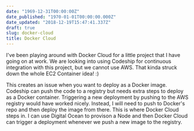 ```yaml
---
date: "1969-12-31T00:00:00Z"
date_published: "1970-01-01T00:00:00.000Z"
date_updated: "2018-12-19T15:47:41.337Z"
draft: true
slug: docker-cloud
title: Docker Cloud
---
```


I've been playing around with Docker Cloud for a little project that I have going on at work.  We are looking into using Codeship for continuous integration with this project, but we cannot use AWS.  That kinda struck down the whole EC2 Container idea! :)

This creates an issue when you want to deploy as a Docker image. Codeship can push the code to a registry but needs extra steps to deploy as a Docker container.  Triggering a new deployment by pushing to the AWS registry would have worked nicely.  Instead, I will need to push to Docker's repo and  then deploy the image from there.  This is where Docker Cloud steps in.  I can use Digital Ocean to provison a Node and then Docker Cloud can trigger a deployment whenever we push a new image to the registry.
